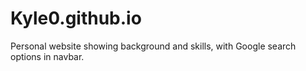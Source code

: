 # Kyle0.github.io
    
Personal website showing background and skills, with Google search options in navbar.
